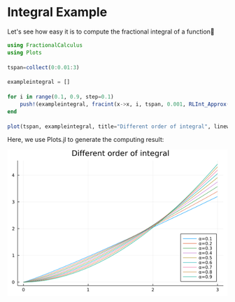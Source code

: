 # Integral Example

Let's see how easy it is to compute the fractional integral of a function🕺

```julia
using FractionalCalculus
using Plots

tspan=collect(0:0.01:3)

exampleintegral = []

for i in range(0.1, 0.9, step=0.1)
    push!(exampleintegral, fracint(x->x, i, tspan, 0.001, RLInt_Approx()))
end

plot(tspan, exampleintegral, title="Different order of integral", linewidth=1, label=["α=0.1" "α=0.2" "α=0.3" "α=0.4" "α=0.5" "α=0.6" "α=0.7" "α=0.8" "α=0.9" "α=1"], legend=:bottomright)
```

Here, we use Plots.jl to generate the computing result:

![Integral example](../assets/different_order_x_integral.png)